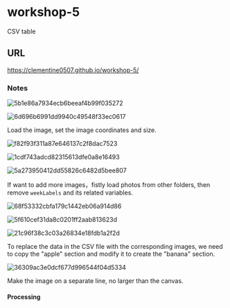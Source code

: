 # workshop-5
CSV table
## URL
https://clementine0507.github.io/workshop-5/
### Notes
![5b1e86a7934ecb6beeaf4b99f035272](https://github.com/user-attachments/assets/fbc2e3fb-b85a-4317-a836-7b45ab6321d5)

![6d696b6991dd9940c49548f33ec0617](https://github.com/user-attachments/assets/92c8d52b-60e5-44b8-ae6b-d5aad890336e)

Load the image, set the image coordinates and size.

![f82f93f311a87e646137c2f8dac7523](https://github.com/user-attachments/assets/7ed7693c-c006-4238-a14a-091433be0148)

![1cdf743adcd82315613dfe0a8e16493](https://github.com/user-attachments/assets/13886cbb-d57a-4790-81e0-9a2745b2c09e)

![5a273950412dd55826c6482d5bee807](https://github.com/user-attachments/assets/c9f97501-b464-4c39-bfe6-6591f8b46de4)

If want to add more images，fistly load photos from other folders, then remove `weekLabels` and its related variables.

![68f53332cbfa179c1442eb06a914d86](https://github.com/user-attachments/assets/506ddc65-1794-457e-ac96-711874d4a498)

![5f610cef31da8c0201ff2aab813623d](https://github.com/user-attachments/assets/11d38572-beb7-4553-9bb2-9931ec683521)

![21c96f38c3c03a26834e18fdb1a2f2d](https://github.com/user-attachments/assets/06264694-436d-420a-92a6-fd9f365d12cf)

To replace the data in the CSV file with the corresponding images, we need to copy the "apple" section and modify it to create the "banana" section.

![36309ac3e0dcf677d996544f04d5334](https://github.com/user-attachments/assets/86173378-5739-4260-a74a-d226bcf1bf99)

Make the image on a separate line, no larger than the canvas.

#### Processing
